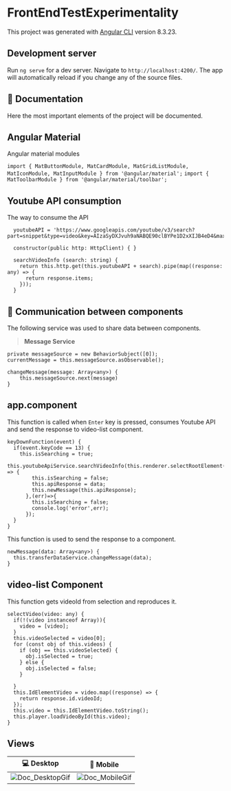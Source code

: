 # FrontEndTestExperimentality

This project was generated with [Angular CLI](https://github.com/angular/angular-cli) version 8.3.23.

## Development server

Run `ng serve` for a dev server. Navigate to `http://localhost:4200/`. The app will automatically reload if you change any of the source files.

## :open_file_folder: Documentation

Here the most important elements of the project will be documented.

## Angular Material

Angular material modules

```import { MatButtonModule, MatCardModule, MatGridListModule, MatIconModule, MatInputModule } from '@angular/material';```
```import { MatToolbarModule } from '@angular/material/toolbar';```

## Youtube API consumption

The way to consume the API

      youtubeAPI = 'https://www.googleapis.com/youtube/v3/search?part=snippet&type=video&key=AIzaSyDXJvuh9aNABQE90clBYPe1D2xXIJB4eD4&maxResults=6&q=';

      constructor(public http: HttpClient) { }

      searchVideoInfo (search: string) {
        return this.http.get(this.youtubeAPI + search).pipe(map((response: any) => {
          return response.items;
        }));
      }

## :link: Communication between components

The following service was used to share data between components.

>**Message Service**

    private messageSource = new BehaviorSubject([0]);
    currentMessage = this.messageSource.asObservable();

    changeMessage(message: Array<any>) {
        this.messageSource.next(message)
    }

## app.component

This function is called when `Enter` key is pressed, consumes Youtube API and send the response to video-list component.

    keyDownFunction(event) {
      if(event.keyCode == 13) {
        this.isSearching = true;
          this.youtubeApiService.searchVideoInfo(this.renderer.selectRootElement(this.videoSearchInput.nativeElement).value).subscribe(data => {
            this.isSearching = false;
            this.apiResponse = data;
            this.newMessage(this.apiResponse);
          },(err)=>{
            this.isSearching = false;
            console.log('error',err);
          });
      }
    }

This function is used to send the response to a component.

    newMessage(data: Array<any>) {
      this.transferDataService.changeMessage(data);
    }

## video-list Component

This function gets videoId from selection and reproduces it.

    selectVideo(video: any) {
      if(!(video instanceof Array)){
        video = [video];
      } 
      this.videoSelected = video[0];
      for (const obj of this.videos) {
        if (obj == this.videoSelected) {
          obj.isSelected = true;
        } else {
          obj.isSelected = false;
        }

      }
      this.IdElementVideo = video.map((response) => {
        return response.id.videoId;
      });
      this.video = this.IdElementVideo.toString();
      this.player.loadVideoById(this.video);      
    }

## Views

:computer: Desktop | :iphone: Mobile
------------ | -------------
![Doc_DesktopGif](https://user-images.githubusercontent.com/42523266/73419237-5d1b3280-42ec-11ea-97ed-920a5787deb2.gif) | ![Doc_MobileGif](https://user-images.githubusercontent.com/42523266/73419118-f8f86e80-42eb-11ea-9271-a626568306f5.gif)

